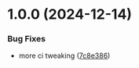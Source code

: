 # 1.0.0 (2024-12-14)


### Bug Fixes

* more ci tweaking ([7c8e386](https://github.com/nwise/eve-gate/commit/7c8e386f1b535e896700498ed008cd93e6b62f93))
